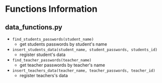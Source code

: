 # Functions Information

## data_functions.py

+ `find_students_passwords(student_name)`
  + get students passwords by student's name
+ `insert_students_data(student_name, student_passwords, students_id)`
  + register student's data
+ `find_teacher_passwords(teacher_name)`
  + get teacher passwords by teacher's name
+ `insert_teachers_data(teacher_name, teacher_passwords, teacher_id)`
  + register teachers's data
